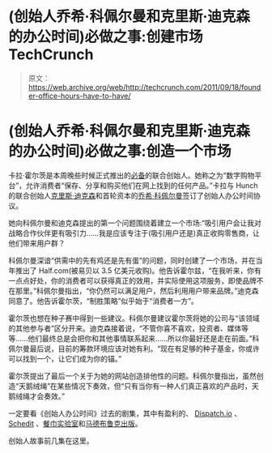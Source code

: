 # (创始人乔希·科佩尔曼和克里斯·迪克森的办公时间)必做之事:创建市场 TechCrunch

> 原文：<https://web.archive.org/web/http://techcrunch.com/2011/09/18/founder-office-hours-have-to-have/>

# (创始人乔希·科佩尔曼和克里斯·迪克森的办公时间)必做之事:创造一个市场

卡拉·霍尔茨是本周晚些时候正式推出的[必备](https://web.archive.org/web/20230203054110/http://www.havetohave.com/)的联合创始人。她称之为“数字购物平台”，允许消费者“保存、分享和购买他们在网上找到的任何产品。”卡拉与 Hunch 的联合创始人[克里斯·迪克森](https://web.archive.org/web/20230203054110/http://www.crunchbase.com/person/chris-dixon)和首轮资本的[乔希·科佩尔曼](https://web.archive.org/web/20230203054110/http://www.crunchbase.com/person/josh-kopelman)签订了创始人办公时间协议。

她向科佩尔曼和迪克森提出的第一个问题围绕着建立一个市场:“吸引用户会让我对战略合作伙伴更有吸引力……我是应该专注于(吸引用户还是)真正收购零售商，让他们带来用户群？

科佩尔曼深谙“供需中的先有鸡还是先有蛋”的问题，同时创建了一个市场，并在当年推出了 Half.com(被易贝以 3.5 亿美元收购)。他告诉霍尔兹，“在我听来，你有一点点好处，你的消费者可以获得真正的效用，并实际使用这项服务，即使品牌不在那里。”科佩尔曼指出，“你仍然可以满足用户，然后利用用户带来品牌。”迪克森同意了。他告诉霍尔茨，“制胜策略”似乎始于“消费者一方”。

霍尔茨也想在种子赛中得到一些建议。科佩尔曼建议霍尔茨将她的公司与“该领域的其他参与者”区分开来。迪克森接着说，“不管你喜不喜欢，投资者、媒体等等……他们最终总是会把你和其他事情联系起来……所以你最好还是走在前面。”科佩尔曼最后说，目前的筹款环境应该对她有利。“现在有足够的种子基金，你或许可以找到一个，让它们成为你的锚。”

霍尔茨提出了最后一个关于为她的网站创造排他性的问题。科佩尔曼指出，虽然创造“天鹅绒绳”在某些情况下奏效，但“只有当你有一种人们真正喜欢的产品时，天鹅绒绳才会奏效。”

一定要看《创始人办公时间》过去的剧集，其中有盈利的、 [Dispatch.io](https://web.archive.org/web/20230203054110/https://techcrunch.com/2011/08/04/founder-office-hours-dispatch-io/) 、 [Schedit](https://web.archive.org/web/20230203054110/https://techcrunch.com/2011/07/27/founder-office-hours-schedit/) 、[餐巾实验室](https://web.archive.org/web/20230203054110/https://techcrunch.com/2011/08/24/founder-office-hours-napkin-labs/)和[马德布鲁克出版](https://web.archive.org/web/20230203054110/https://techcrunch.com/2011/09/03/founder-office-hours-with-chris-dixon-and-josh-kopelman-madbrook-publishing/)。

创始人故事前几集在这里。